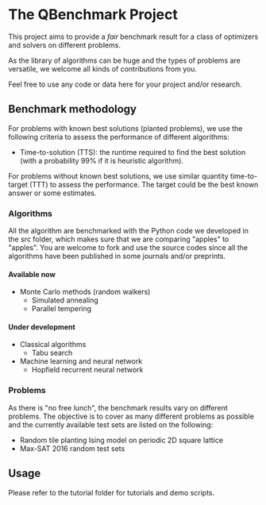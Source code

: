 # The QBenchmark Project

This project aims to provide a *fair* benchmark result for a class of optimizers and solvers on different problems.

As the library of algorithms can be huge and the types of problems are versatile, we welcome all kinds of contributions from you.

Feel free to use any code or data here for your project and/or research.

## Benchmark methodology
For problems with known best solutions (planted problems), we use the following criteria to assess the performance of different algorithms:
- Time-to-solution (TTS): the runtime required to find the best solution (with a probability 99% if it is heuristic algorithm).

For problems without known best solutions, we use similar quantity time-to-target (TTT) to assess the performance. The target could be the best known answer or some estimates.

### Algorithms
All the algorithm are benchmarked with the Python code we developed in the src folder, which makes sure that we are comparing "apples" to "apples". You are welcome to fork and use the source codes since all the algorithms have been published in some journals and/or preprints.

#### Available now
- Monte Carlo methods (random walkers)
  - Simulated annealing
  - Parallel tempering

#### Under development
- Classical algorithms
  - Tabu search
- Machine learning and neural network
  - Hopfield recurrent neural network

### Problems
As there is "no free lunch", the benchmark results vary on different problems. The objective is to cover as many different problems as possible and the currently available test sets are listed on the following:

- Random tile planting Ising model on periodic 2D square lattice
- Max-SAT 2016 random test sets

## Usage
Please refer to the tutorial folder for tutorials and demo scripts.
